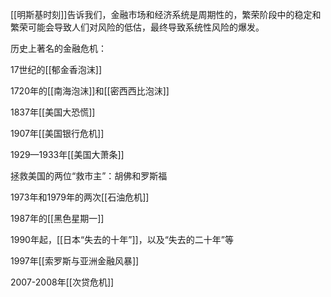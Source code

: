 [[明斯基时刻]]告诉我们，金融市场和经济系统是周期性的，繁荣阶段中的稳定和繁荣可能会导致人们对风险的低估，最终导致系统性风险的爆发。

历史上著名的金融危机：

17世纪的[[郁金香泡沫]]

1720年的[[南海泡沫]]和[[密西西比泡沫]]

1837年[[美国大恐慌]]

1907年[[美国银行危机]]

1929—1933年[[美国大萧条]]

拯救美国的两位“救市主”：胡佛和罗斯福

1973年和1979年的两次[[石油危机]]

1987年的[[黑色星期一]]

1990年起，[[日本“失去的十年”]]，以及“失去的二十年”等

1997年[[索罗斯与亚洲金融风暴]]

2007-2008年[[次贷危机]]
